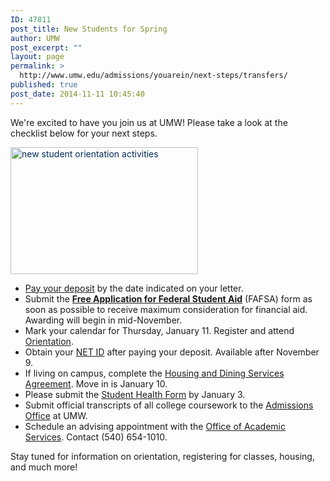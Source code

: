 ```yaml
---
ID: 47811
post_title: New Students for Spring
author: UMW
post_excerpt: ""
layout: page
permalink: >
  http://www.umw.edu/admissions/youarein/next-steps/transfers/
published: true
post_date: 2014-11-11 10:45:40
---
```

We're excited to have you join us at UMW! Please take a look at the checklist below for your next steps.
<p style="color: #25150c"><a style="color: #002b5a" href="http://admissions.umw.edu/youarein/files/2011/12/Orientation-65.jpg"><img class="alignright wp-image-45851 size-medium" src="http://admissions.umw.edu/youarein/files/2011/12/Orientation-65-300x203.jpg" alt="new student orientation activities" width="300" height="203" /></a></p>

<ul>
 	<li><a href="/admissions/youarein/enrollment-deposit/">Pay your deposit</a> by the date indicated on your letter.</li>
 	<li>Submit the <a href="https://fafsa.ed.gov/" target="_blank" rel="nofollow noopener"><b>Free Application for Federal Student Aid</b></a> (FAFSA) form as soon as possible to receive maximum consideration for financial aid. Awarding will begin in mid-November.</li>
 	<li>Mark your calendar for Thursday, January 11. Register and attend <a href="http://orientation.umw.edu/transferorientation/">Orientation</a>.</li>
 	<li>Obtain your <a href="http://technology.umw.edu/logins/">NET ID</a> after paying your deposit. Available after November 9.</li>
 	<li>If living on campus, complete the <a href="http://students.umw.edu/residencelife/agreement2015/">Housing and Dining Services Agreement</a>. Move in is January 10.</li>
 	<li>Please submit the <a href="http://students.umw.edu/healthcenter/forms/">Student Health Form</a> by January 3.</li>
 	<li>Submit official transcripts of all college coursework to the <a href="/directory/department/admissions/">Admissions Office</a> at UMW.</li>
 	<li>Schedule an advising appointment with the <a href="http://academics.umw.edu/academicservices/">Office of Academic Services</a>. Contact (540) 654-1010.</li>
</ul>
Stay tuned for information on orientation, registering for classes, housing, and much more!